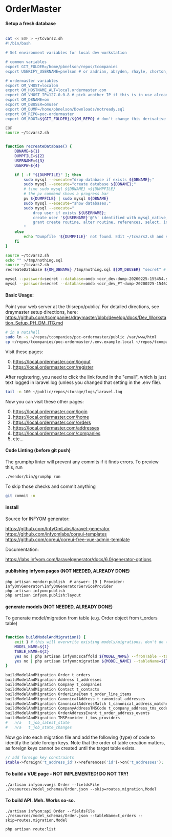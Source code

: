 # OrderMaster



#### Setup a fresh database

````bash

cat << EOF > ~/tcvars2.sh
#!/bin/bash

# Set environment variables for local dev workstation

# common variables
export GIT_FOLDER=/home/pbnelson/repos/tcompanies
export USERIFY_USERNAME=pnelson # or aadrian, abryden, rhayle, chorton, etc.

# ordermaster variables
export OM_VHOST=localom
export OM_HOSTNAME_ALT=local.ordermaster.com
export OM_VHOST_IP=127.0.0.8 # pick another IP if this is in use already
export OM_DBNAME=om
export OM_DBUSER=omuser
export OM_DUMP=/home/pbnelson/Downloads/notready.sql
export OM_REPO=poc-ordermaster
export OM_ROOT=${GIT_FOLDER}/${OM_REPO} # don't change this derivative variable

EOF
source ~/tcvars2.sh


function recreateDatabase() {
    DBNAME=${1}
    DUMPFILE=${2}
    USERNAME=${3}
    USERPW=${4}

    if [ -f "${DUMPFILE}" ]; then
        sudo mysql --execute="drop database if exists ${DBNAME};"
        sudo mysql --execute="create database ${DBNAME};"
        # time sudo mysql ${DBNAME} <${DUMPFILE}
        # the pv command shows a progress bar
        pv ${DUMPFILE} | sudo mysql ${DBNAME}
        sudo mysql --execute="show databases;"
        sudo mysql --execute="
            drop user if exists ${USERNAME};
            create user '${USERNAME}'@'%' identified with mysql_native_password by '${USERPW}';
            grant create routine, alter routine, references, select, insert, update, delete, create, drop, alter, execute on ${DBNAME}.* to '${USERNAME}'@'%';
        "
    else
        echo "Dumpfile '${DUMPFILE}' not found. Edit ~/tcvars2.sh and set the XYZ_DUMP variable"
    fi
}

source ~/tcvars2.sh
echo "" >/tmp/nothing.sql
source ~/tcvars2.sh
recreateDatabase ${OM_DBNAME} /tmp/nothing.sql ${OM_DBUSER} "secret" # replace secret with your real password here if you want something else, obviously

mysql --password=secret --database=omdb <ocr_dev-dump-20200225-155454.sql
mysql --password=secret --database=omdb <ocr_dev_PT-dump-20200225-154623.sql

````




#### Basic Usage:

Point your web server at the thisrepo/public/. For detailed directions, see draymaster setup directions, here: https://github.com/tcompanies/draymaster/blob/develop/docs/Dev_Workstation_Setup_PH_DM_ITG.md

```bash
# in a nutshell
sudo ln -s ~/repos/tcompanies/poc-ordermaster/public /var/www/html
cp ~/repos/tcompanies/poc-ordermaster/.env.example.local ~/repos/tcompanies/poc-ordermaster/.env

```

Visit these pages:

0. https://local.ordermaster.com/logout
0. https://local.ordermaster.com/register

After registering, you need to click the link found in the "email", which is just text logged in laravel.log (unless you changed that setting in the .env file).

````bash
tail -n 100 ~/public/repos/storage/logs/laravel.log
````

Now you can visit these other pages:

0. https://local.ordermaster.com/login
0. https://local.ordermaster.com/home
0. https://local.ordermaster.com/orders
0. https://local.ordermaster.com/addresses
0. https://local.ordermaster.com/companies
0. etc...



#### Code Linting  (before git push)

The grumphp linter will prevent any commits if it finds errors. To preview this, run

````bash
./vendor/bin/grumphp run
````

To skip those checks and commit anything

````bash
git commit -n
````





#### install

Source for INFYOM generator:

https://github.com/InfyOmLabs/laravel-generator
https://github.com/infyomlabs/coreui-templates
https://github.com/coreui/coreui-free-vue-admin-template

Documentation:

https://labs.infyom.com/laravelgenerator/docs/6.0/generator-options



#### publishing infyom pages (NOT NEEDED, ALREADY DONE)

````
php artisan vendor:publish  # answer: [9 ] Provider: InfyOm\Generator\InfyOmGeneratorServiceProvider
php artisan infyom:publish
php artisan infyom.publish:layout

````

#### generate models (NOT NEEDED, ALREADY DONE)



To generate model/migration from table (e.g. Order object from t_orders table)

```bash

function buildModelAndMigration() {
    exit 1 # this will overwrite existing models/migrations. don't do this.
    MODEL_NAME=${1}
    TABLE_NAME=${2}
    yes no | php artisan infyom:scaffold ${MODEL_NAME} --fromTable --tableName=${TABLE_NAME} --save
    yes no | php artisan infyom:migration ${MODEL_NAME} --tableName=${TABLE_NAME} --fieldsFile ./resources/model_schemas/${MODEL_NAME}.json --skip=routes,Model
}

buildModelAndMigration Order t_orders
buildModelAndMigration Address t_addresses
buildModelAndMigration Company t_companies
buildModelAndMigration Contact t_contacts
buildModelAndMigration OrderLineItem t_order_line_items
buildModelAndMigration CanonicalAddress t_canonical_addresses
buildModelAndMigration CanonicalAddressMatch t_canonical_address_matches
buildModelAndMigration CompanyAddressTMSCode t_company_address_tms_code
buildModelAndMigration OrderAddressEvent t_order_address_events
buildModelAndMigration TMSProvider t_tms_providers
#   n/a   t_job_latest_state
#   n/a   t_job_state_changes

```

Now go into each migration file and add the following (type) of code to identify the table foreign keys. Note that the order of table creation matters, as foreign keys cannot be created until the target table exists.

````php
// add foreign key constraints
$table->foreign('t_address_id')->references('id')->on('t_addresses');  // change field/tablename as appropriate
````



#### To build a VUE page - NOT IMPLEMENTED! DO NOT TRY!

```
./artisan infyom:vuejs Order --fieldsFile ./resources/model_schemas/Order.json --skip=routes,migration,Model
```


#### To build API. Meh. Works so-so.

```
./artisan infyom:api Order --fieldsFile ./resources/model_schemas/Order.json --tableName=t_orders --skip=routes,migration,Model

php artisan route:list

```


